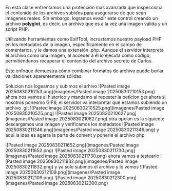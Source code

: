 En esta clase enfrentamos una protección más avanzada que inspecciona el contenido de los archivos subidos para asegurarse de que sean imágenes reales. Sin embargo, logramos evadir este control creando un archivo **polyglot**, es decir, un archivo que es a la vez una imagen válida y un script PHP.

Utilizando herramientas como ExifTool, incrustamos nuestro payload PHP en los metadatos de la imagen, específicamente en el campo de comentarios, y le damos una extensión .php. Aunque el servidor interpreta el archivo como una imagen, al acceder a él lo ejecuta como código, permitiéndonos recuperar el contenido del archivo secreto de Carlos.

Este enfoque demuestra cómo combinar formatos de archivo puede burlar validaciones aparentemente sólidas.

Solucion
nos logeamos y subimos el arhivo
![Pasted image 20250830210153.png](imagenes/Pasted image 20250830210153.png)
ahora nos vamos al historico y mandamo al repeater la peticion get
ahora si nosotros ponesmo GIF8; el servidor va interpretar que estamos subiendo un archivo .git
![Pasted image 20250830210525.png](imagenes/Pasted image 20250830210525.png)
![Pasted image 20250830210627.png](imagenes/Pasted image 20250830210627.png)
otra opcion es la siguiente
descargamos una imagen
y verificamos los metadatos
![Pasted image 20250830211346.png](imagenes/Pasted image 20250830211346.png)
y aqui la idea es agarra la parte de coment y ponerle el archivo php
<?php system($_GET['cmd']); ?>
![Pasted image 20250830211652.png](imagenes/Pasted image 20250830211652.png)
![Pasted image 20250830211730.png](imagenes/Pasted image 20250830211730.png)
ahora vamos a testearlo
![Pasted image 20250830211832.png](imagenes/Pasted image 20250830211832.png)
y ya solo subimos el archivo y lo vemos
![Pasted image 20250830212109.png](imagenes/Pasted image 20250830212109.png)
![Pasted image 20250830212300.png](imagenes/Pasted image 20250830212300.png)
